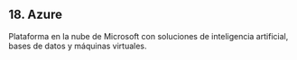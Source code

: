 ## 18. Azure

Plataforma en la nube de Microsoft con soluciones de inteligencia artificial, bases de datos y máquinas virtuales.

